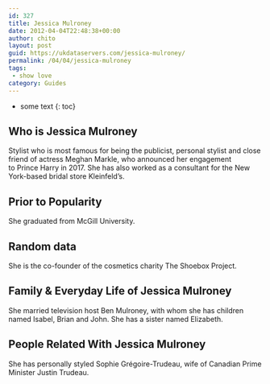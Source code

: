 ```yaml
---
id: 327
title: Jessica Mulroney
date: 2012-04-04T22:48:38+00:00
author: chito
layout: post
guid: https://ukdataservers.com/jessica-mulroney/
permalink: /04/04/jessica-mulroney
tags:
 - show love
category: Guides
---
```


* some text
{: toc}


## Who is  Jessica Mulroney
                  
                  
                  
Stylist who is most famous for being the publicist, personal stylist and close friend of actress Meghan Markle, who announced her engagement to Prince Harry in 2017. She has also worked as a consultant for the New York-based bridal store Kleinfeld&#8217;s.  
                  
                
                
                
## Prior to Popularity 
                  
                  
                  
She graduated from McGill University. 
                  
                
                
                
## Random data 
                  
                  
                  
She is the co-founder of the cosmetics charity The Shoebox Project. 
                  
                
                
                
## Family & Everyday Life of Jessica Mulroney
                  
                  
                  
She married television host Ben Mulroney, with whom she has children named Isabel, Brian and John. She has a sister named Elizabeth. 
                  
                
                
                
## People Related With  Jessica Mulroney
                  
                  
                  
She has personally styled Sophie Grégoire-Trudeau, wife of Canadian Prime Minister Justin Trudeau. 
                  
                
              
            
          
          
          
    
    
  
